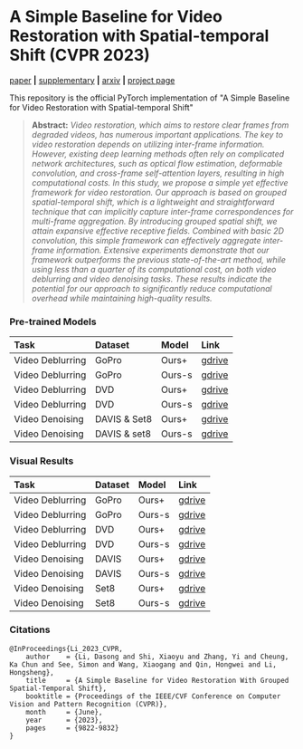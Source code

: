 # A Simple Baseline for Video Restoration with Spatial-temporal Shift (CVPR 2023)
[paper](https://openaccess.thecvf.com/content/CVPR2023/papers/Li_A_Simple_Baseline_for_Video_Restoration_With_Grouped_Spatial-Temporal_Shift_CVPR_2023_paper.pdf)
**|** 
[supplementary](https://openaccess.thecvf.com/content/CVPR2023/supplemental/Li_A_Simple_Baseline_CVPR_2023_supplemental.pdf)
**|** 
[arxiv](https://arxiv.org/abs/2206.10810)
**|** 
[project page](https://dasongli1.github.io/publication/grouped-shift-net/)

This repository is the official PyTorch implementation of "A Simple Baseline for Video Restoration with Spatial-temporal Shift"

> **Abstract:** *Video restoration, which aims to restore clear frames from degraded videos, has numerous important applications. The key to video restoration depends on utilizing inter-frame information. However, existing deep learning methods often rely on complicated network architectures, such as optical flow estimation, deformable convolution, and cross-frame self-attention layers, resulting in high computational costs. In this study, we propose a simple yet effective framework for video restoration. Our approach is based on grouped spatial-temporal shift, which is a lightweight and straightforward technique that can implicitly capture inter-frame correspondences for multi-frame aggregation. By introducing grouped spatial shift, we attain expansive effective receptive fields. Combined with basic 2D convolution, this simple framework can effectively aggregate inter-frame information. Extensive experiments demonstrate that our framework outperforms the previous state-of-the-art method, while using less than a quarter of its computational cost, on both video deblurring and video denoising tasks. These results indicate the potential for our approach to significantly reduce computational overhead while maintaining high-quality results.* 

### Pre-trained Models
| Task                                 | Dataset | Model      | Link  |
| :----------------------------------- | :------ | :----------- | :------------------------ |
| Video Deblurring                     | GoPro   | Ours+ | [gdrive](https://drive.google.com/file/d/1f79zxmCL-ygVmoJd86OT6uksPGk2BpL0/view?usp=share_link) |
| Video Deblurring                     | GoPro   | Ours-s | [gdrive](https://drive.google.com/file/d/1WnFZRnXN9ZJebMZaAZF6a0c8f3CrLjR_/view?usp=share_link) |
| Video Deblurring                     | DVD   | Ours+ | [gdrive](https://drive.google.com/file/d/1vPQkAznRaVawQOMOuvhnCD8DKS2RQToM/view?usp=share_link)  |
| Video Deblurring                     | DVD   | Ours-s | [gdrive](https://drive.google.com/file/d/181FLpwRe87iFa-7U3myxR3nNc8qjRe-z/view?usp=share_link)  |
| Video Denoising                    | DAVIS & Set8| Ours+ | [gdrive](https://drive.google.com/file/d/1zCKZ5t7qRTTEt8_loR_Fa4ODpNOTodyM/view?usp=share_link) |
| Video Denoising                    | DAVIS & set8 | Ours-s | [gdrive](https://drive.google.com/file/d/1SJBxI2wOwgHAWx5h2N02-1UpIvEKalCg/view?usp=share_link)  |



### Visual Results

| Task                                 | Dataset | Model      | Link  |
| :----------------------------------- | :------ | :----------- | :------------------------ |
| Video Deblurring                     | GoPro   | Ours+ | [gdrive](https://drive.google.com/file/d/12wJEndw6iJtt4Vg3BeRq7G3bEewPg-Vd/view?usp=share_link) |
| Video Deblurring                     | GoPro   | Ours-s | [gdrive](https://drive.google.com/file/d/17ybazJfVpiH_RyZJtQOuzVdX3V4EdziL/view?usp=share_link) |
| Video Deblurring                     | DVD   | Ours+ | [gdrive](https://drive.google.com/file/d/1GeQPFCHiwwwBgCnrRWFD4rR7BRyX8KVi/view?usp=share_link)  |
| Video Deblurring                     | DVD   | Ours-s | [gdrive](https://drive.google.com/file/d/1R-cZj5SdrtJdgyin8fZbmunS2or6H88M/view?usp=share_link)  |
| Video Denoising                    | DAVIS   | Ours+ | [gdrive](https://drive.google.com/file/d/1HvKtdRr8qUDAK_ijFHQ6YxQ8X_dJaqZj/view?usp=share_link) |
| Video Denoising                    | DAVIS   | Ours-s | [gdrive](https://drive.google.com/file/d/15CgIFQhxAR79ovbtcpBEU1XBlfaOSdlp/view?usp=share_link)  |
| Video Denoising                    | Set8   | Ours+ | [gdrive](https://drive.google.com/file/d/1xm8EnCZqqjSciJAzmIphixUlZUqjioqP/view?usp=share_link) |
| Video Denoising                  | Set8   | Ours-s | [gdrive](https://drive.google.com/file/d/11x6IxwIEHPzCVAhiYOD41rs6yerQbzgV/view?usp=share_link) |


### Citations

```
@InProceedings{Li_2023_CVPR,
    author    = {Li, Dasong and Shi, Xiaoyu and Zhang, Yi and Cheung, Ka Chun and See, Simon and Wang, Xiaogang and Qin, Hongwei and Li, Hongsheng},
    title     = {A Simple Baseline for Video Restoration With Grouped Spatial-Temporal Shift},
    booktitle = {Proceedings of the IEEE/CVF Conference on Computer Vision and Pattern Recognition (CVPR)},
    month     = {June},
    year      = {2023},
    pages     = {9822-9832}
}
```
